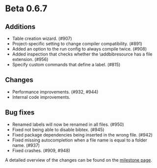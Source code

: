 # Beta 0.6.7


## Additions
- Table creation wizard. (#907)
- Project-specific setting to change compiler compatibility. (#891)
- Added an option to the run config to always compile twice. (#908)
- Added inspection that checks whether the \addbibresource has a file extension. (#956)
- Specify custom commands that define a label. (#815)

## Changes
- Performance improvements. (#932, #944)
- Internal code improvements.

## Bug fixes
- Renamed labels will now be renamed in all files. (#950)
- Fixed not being able to disable bibtex. (#945)
- Fixed package dependencies being inserted in the wrong file. (#942)
- Fixed missing autocompletion when a file name is equal to a folder name. (#937)
- Fixed crashes. (#909, #948)

A detailed overview of the changes can be found on the [milestone page](https://github.com/Hannah-Sten/TeXiFy-IDEA/milestone/16).